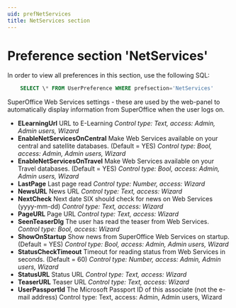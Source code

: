 ```yaml
---
uid: prefNetServices
title: NetServices section
---
```


Preference section 'NetServices'
================================

In order to view all preferences in this section, use the following SQL:

```SQL
    SELECT \* FROM UserPreference WHERE prefsection='NetServices'
```

SuperOffice Web Services settings - these are used by the web-panel to automatically display information from SuperOffice when the user logs on.

* **ELearningUrl**
URL to E-Learning
*Control type: Text, access: Admin, Admin users, Wizard*
* **EnableNetServicesOnCentral**
Make Web Services available on your central and satellite databases. (Default = YES)
*Control type: Bool, access: Admin, Admin users, Wizard*
* **EnableNetServicesOnTravel**
Make Web Services available on your Travel databases. (Default = YES)
*Control type: Bool, access: Admin, Admin users, Wizard*
* **LastPage**
Last page read
*Control type: Number, access: Wizard*
* **NewsURL**
News URL
*Control type: Text, access: Wizard*
* **NextCheck**
Next date SIX should check for news on Web Services (yyyy-mm-dd)
*Control type: Text, access: Wizard*
* **PageURL**
Page URL
*Control type: Text, access: Wizard*
* **SeenTeaserDlg**
The user has read the teaser from Web Services.
*Control type: Bool, access: Wizard*
* **ShowOnStartup**
Show news from SuperOffice Web Services on startup. (Default = YES)
*Control type: Bool, access: Admin, Admin users, Wizard*
* **StatusCheckTimeout**
Timeout for reading status from Web Services in seconds. (Default = 60)
*Control type: Number, access: Admin, Admin users, Wizard*
* **StatusURL**
Status URL
*Control type: Text, access: Wizard*
* **TeaserURL**
Teaser URL
*Control type: Text, access: Wizard*
* **UserPassportId**
The Microsoft Passport ID of this associate (not the e-mail address)
Control type: Text, access: Admin, Admin users, Wizard